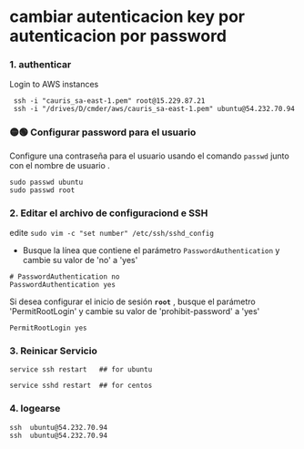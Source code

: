 # cambiar autenticacion key por autenticacion por password

### 1. authenticar 
Login to AWS instances
```shell
 ssh -i "cauris_sa-east-1.pem" root@15.229.87.21
 ssh -i "/drives/D/cmder/aws/cauris_sa-east-1.pem" ubuntu@54.232.70.94
```

### 🟡🟢 Configurar password para el usuario
Configure una contraseña para el usuario usando el comando `passwd` junto con el nombre de usuario .
```shell
sudo passwd ubuntu
sudo passwd root
```

### 2. Editar el archivo de configuraciond e SSH
edite `sudo vim -c "set number" /etc/ssh/sshd_config`

- Busque la línea que contiene el parámetro `PasswordAuthentication` y cambie su valor de 'no' a 'yes'

```shell
# PasswordAuthentication no
PasswordAuthentication yes
```

Si desea configurar el inicio de sesión **`root`** , busque  el parámetro 'PermitRootLogin' y cambie su valor de 'prohibit-password' a 'yes'
```shell
PermitRootLogin yes
```

### 3. Reinicar Servicio
````shell
service ssh restart   ## for ubuntu

service sshd restart  ## for centos
````

### 4. logearse
```shell 
ssh  ubuntu@54.232.70.94
ssh  ubuntu@54.232.70.94
```